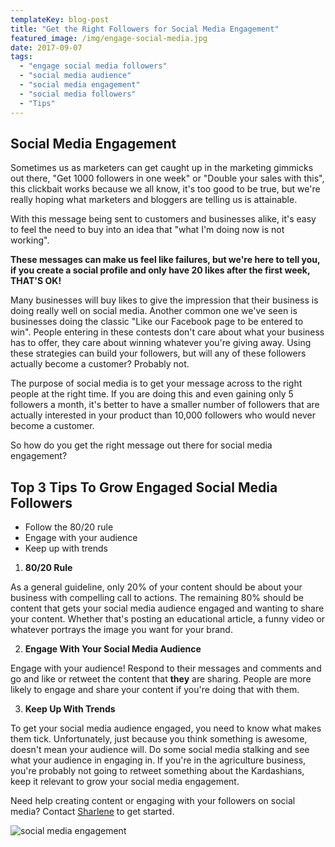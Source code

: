```yaml
---
templateKey: blog-post
title: "Get the Right Followers for Social Media Engagement"
featured_image: /img/engage-social-media.jpg
date: 2017-09-07
tags:
  - "engage social media followers"
  - "social media audience"
  - "social media engagement"
  - "social media followers"
  - "Tips"
---
```




Social Media Engagement
-----------------------

Sometimes us as marketers can get caught up in the marketing gimmicks out there, "Get 1000 followers in one week" or "Double your sales with this", this clickbait works because we all know, it's too good to be true, but we're really hoping what marketers and bloggers are telling us is attainable.

With this message being sent to customers and businesses alike, it's easy to feel the need to buy into an idea that "what I'm doing now is not working".

**These messages can make us feel like failures, but we're here to tell you, if you create a social profile and only have 20 likes after the first week, THAT'S OK!**

Many businesses will buy likes to give the impression that their business is doing really well on social media. Another common one we've seen is businesses doing the classic "Like our Facebook page to be entered to win". People entering in these contests don't care about what your business has to offer, they care about winning whatever you're giving away. Using these strategies can build your followers, but will any of these followers actually become a customer? Probably not.

The purpose of social media is to get your message across to the right people at the right time. If you are doing this and even gaining only 5 followers a month, it's better to have a smaller number of followers that are actually interested in your product than 10,000 followers who would never become a customer.

So how do you get the right message out there for social media engagement?

Top 3 Tips To Grow Engaged Social Media Followers
-------------------------------------------------

*   Follow the 80/20 rule
*   Engage with your audience
*   Keep up with trends

1.  **80/20 Rule**

As a general guideline, only 20% of your content should be about your business with compelling call to actions. The remaining 80% should be content that gets your social media audience engaged and wanting to share your content. Whether that's posting an educational article, a funny video or whatever portrays the image you want for your brand.

2.  **Engage With Your Social Media Audience**

Engage with your audience! Respond to their messages and comments and go and like or retweet the content that **they** are sharing. People are more likely to engage and share your content if you're doing that with them.

3.  **Keep Up With Trends**

To get your social media audience engaged, you need to know what makes them tick. Unfortunately, just because you think something is awesome, doesn't mean your audience will. Do some social media stalking and see what your audience in engaging in. If you're in the agriculture business, you're probably not going to retweet something about the Kardashians, keep it relevant to grow your social media engagement. 

Need help creating content or engaging with your followers on social media? Contact [Sharlene](mailto:sharlene@teamgi.ca) to get started.

![social media engagement](/img/GET-THE-RIGHT-SOCIAL-MEDIA-FOLLOWERS.jpg)